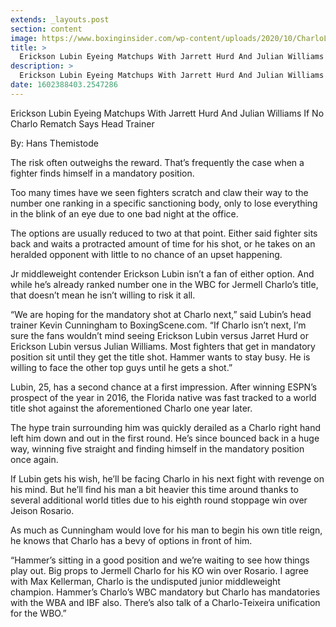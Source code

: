 ```yaml
--- 
extends: _layouts.post 
section: content 
image: https://www.boxinginsider.com/wp-content/uploads/2020/10/CharloLubin.jpg 
title: > 
  Erickson Lubin Eyeing Matchups With Jarrett Hurd And Julian Williams If No Charlo Rematch Says Head Trainer 
description: > 
  Erickson Lubin Eyeing Matchups With Jarrett Hurd And Julian Williams If No Charlo Rematch Says Head TrainerBy: Hans ThemistodeThe risk often outweighs the reward.That’s frequently the case when a fighter finds himself in a mandatory position.Jr middleweight contender Erickson Lubin isn’t a fan of either option.“We are hoping for the mandatory shot at Charlo next,” said Lubin’s head trainer Kevin Cunningham to BoxingScene.com.“If Charlo isn’t next, I’m sure the fans wouldn’t mind seeing Erickson Lubin versus Jarret Hurd or Erickson Lubin versus Julian Williams. 
date: 1602388403.2547286 
--- 
```

Erickson Lubin Eyeing Matchups With Jarrett Hurd And Julian Williams If No Charlo Rematch Says Head Trainer

By: Hans Themistode

The risk often outweighs the reward. That’s frequently the case when a fighter finds himself in a mandatory position.

Too many times have we seen fighters scratch and claw their way to the number one ranking in a specific sanctioning body, only to lose everything in the blink of an eye due to one bad night at the office.

The options are usually reduced to two at that point. Either said fighter sits back and waits a protracted amount of time for his shot, or he takes on an heralded opponent with little to no chance of an upset happening.

Jr middleweight contender Erickson Lubin isn’t a fan of either option. And while he’s already ranked number one in the WBC for Jermell Charlo’s title, that doesn’t mean he isn’t willing to risk it all.

“We are hoping for the mandatory shot at Charlo next,” said Lubin’s head trainer Kevin Cunningham to BoxingScene.com. “If Charlo isn’t next, I’m sure the fans wouldn’t mind seeing Erickson Lubin versus Jarret Hurd or Erickson Lubin versus Julian Williams. Most fighters that get in mandatory position sit until they get the title shot. Hammer wants to stay busy. He is willing to face the other top guys until he gets a shot.”

Lubin, 25, has a second chance at a first impression. After winning ESPN’s prospect of the year in 2016, the Florida native was fast tracked to a world title shot against the aforementioned Charlo one year later.

The hype train surrounding him was quickly derailed as a Charlo right hand left him down and out in the first round. He’s since bounced back in a huge way, winning five straight and finding himself in the mandatory position once again.

If Lubin gets his wish, he’ll be facing Charlo in his next fight with revenge on his mind. But he’ll find his man a bit heavier this time around thanks to several additional world titles due to his eighth round stoppage win over Jeison Rosario.

As much as Cunningham would love for his man to begin his own title reign, he knows that Charlo has a bevy of options in front of him.

“Hammer’s sitting in a good position and we’re waiting to see how things play out. Big props to Jermell Charlo for his KO win over Rosario. I agree with Max Kellerman, Charlo is the undisputed junior middleweight champion. Hammer’s Charlo’s WBC mandatory but Charlo has mandatories with the WBA and IBF also. There’s also talk of a Charlo-Teixeira unification for the WBO.”